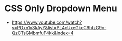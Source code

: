 # CSS Only Dropdown Menu

* <https://www.youtube.com/watch?v=POxn1x3kAyY&list=PL4cUxeGkcC9htzG9o-QzCTsGMbmfuF4kk&index=4>
